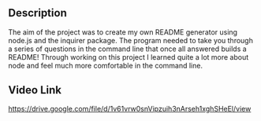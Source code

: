 # <README-Generator>

## Description

The aim of the project was to create my own README generator using node.js and the inquirer package. The program needed to take you through a series of questions in the command line that once all answered builds a README! Through working on this project I learned quite a lot more about node and feel much more comfortable in the command line.

## Video Link

https://drive.google.com/file/d/1v61vrw0snVipzuih3nArseh1xghSHeEl/view